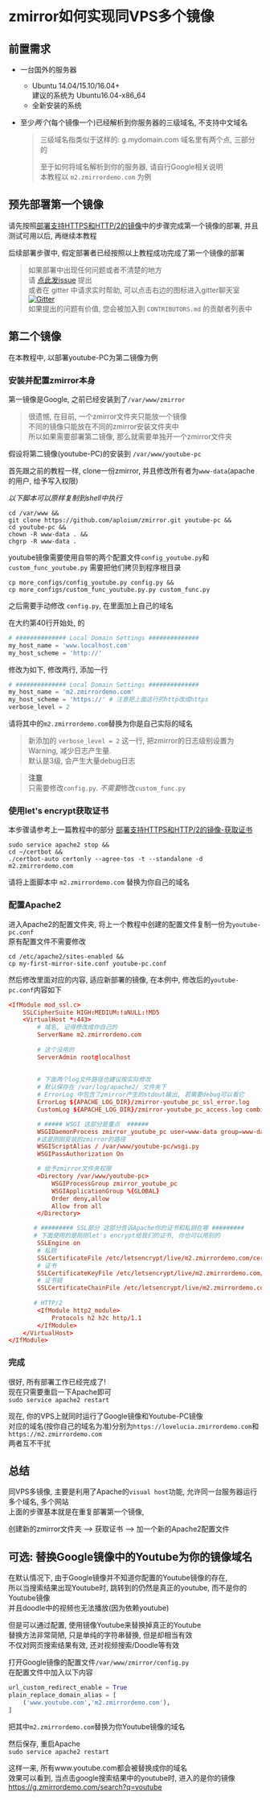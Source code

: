 # zmirror如何实现同VPS多个镜像

## 前置需求

* 一台国外的服务器  
    * Ubuntu 14.04/15.10/16.04+  
      建议的系统为 Ubuntu16.04-x86_64  
    * 全新安装的系统  
  
* 至少*两个*(每个镜像一个)已经解析到你服务器的三级域名, 不支持中文域名  

    > 三级域名指类似于这样的: g.mydomain.com 域名里有两个点, 三部分的
    >
    > 至于如何将域名解析到你的服务器, 请自行Google相关说明  
      本教程以 `m2.zmirrordemo.com` 为例  


## 预先部署第一个镜像

请先按照[部署支持HTTPS和HTTP/2的镜像](tutorial-deploy-zmirror-with-HTTPS-and-HTTP2.md)中的步骤完成第一个镜像的部署, 并且测试可用以后, 再继续本教程  
  
后续部署步骤中, 假定部署者已经按照以上教程成功完成了第一个镜像的部署  

> 如果部署中出现任何问题或者不清楚的地方  
> 请 [点此发issue](https://github.com/aploium/zmirror/issues/new) 提出  
> 或者在 gitter 中请求实时帮助, 可以点击右边的图标进入gitter聊天室 [![Gitter](https://badges.gitter.im/zmirror/zmirror.svg)](https://gitter.im/zmirror/zmirror?utm_source=badge&utm_medium=badge&utm_campaign=pr-badge)  
> 如果提出的问题有价值, 您会被加入到 `CONTRIBUTORS.md` 的贡献者列表中  

## 第二个镜像

在本教程中, 以部署youtube-PC为第二镜像为例  

### 安装并配置zmirror本身

第一镜像是Google, 之前已经安装到了`/var/www/zmirror`  

> 很遗憾, 在目前, 一个zmirror文件夹只能放一个镜像  
> 不同的镜像只能放在不同的zmirror安装文件夹中  
> 所以如果需要部署第二镜像, 那么就需要单独开一个zmirror文件夹  

假设将第二镜像(youtube-PC)的安装到 `/var/www/youtube-pc`    

首先跟之前的教程一样, clone一份zmirror, 并且修改所有者为`www-data`(apache的用户, 给予写入权限)  

*以下脚本可以原样复制到shell中执行*  
```shell
cd /var/www &&
git clone https://github.com/aploium/zmirror.git youtube-pc &&
cd youtube-pc &&
chown -R www-data . && 
chgrp -R www-data .
```

youtube镜像需要使用自带的两个配置文件`config_youtube.py`和`custom_func_youtube.py` 需要把他们拷贝到程序根目录  

```shell
cp more_configs/config_youtube.py config.py &&
cp more_configs/custom_func_youtube.py.py custom_func.py
```

之后需要手动修改 `config.py`, 在里面加上自己的域名  

在大约第40行开始处, 的  
```python
# ############## Local Domain Settings ##############
my_host_name = 'www.localhost.com'
my_host_scheme = 'http://'
```
修改为如下, 修改两行, 添加一行    
```python
# ############## Local Domain Settings ##############
my_host_name = 'm2.zmirrordemo.com'
my_host_scheme = 'https://' # 注意把上面这行的http改成https
verbose_level = 2
```
请将其中的`m2.zmirrordemo.com`替换为你是自己实际的域名  

> 新添加的 `verbose_level = 2` 这一行, 把zmirror的日志级别设置为Warning, 减少日志产生量.  
> 默认是3级, 会产生大量debug日志  

> **注意**  
> 只需要修改`config.py`. *不需要*修改`custom_func.py`

### 使用let's encrypt获取证书

本步骤请参考上一篇教程中的部分 [部署支持HTTPS和HTTP/2的镜像-获取证书](https://github.com/aploium/zmirror/wiki/%E9%83%A8%E7%BD%B2%E6%94%AF%E6%8C%81HTTPS%E5%92%8CHTTP2.0%E7%9A%84%E9%95%9C%E5%83%8F#%E5%AE%89%E8%A3%85lets-encrypt%E5%B9%B6%E8%8E%B7%E5%BE%97%E8%AF%81%E4%B9%A6) 

```shell
sudo service apache2 stop &&
cd ~/certbot &&
./certbot-auto certonly --agree-tos -t --standalone -d m2.zmirrordemo.com
```
请将上面脚本中 `m2.zmirrordemo.com` 替换为你自己的域名  

### 配置Apache2

进入Apache2的配置文件夹, 将上一个教程中创建的配置文件复制一份为`youtube-pc.conf`  
原有配置文件不需要修改  
```shell
cd /etc/apache2/sites-enabled &&
cp my-first-mirror-site.conf youtube-pc.conf
```

然后修改里面对应的内容, 适应新部署的镜像, 在本例中, 修改后的`youtube-pc.conf`内容如下

```conf
<IfModule mod_ssl.c>
    SSLCipherSuite HIGH:MEDIUM:!aNULL:!MD5
    <VirtualHost *:443>
        # 域名, 记得修改成你自己的
        ServerName m2.zmirrordemo.com
        
        # 这个没用的
        ServerAdmin root@localhost
        
        
        # 下面两个log文件路径也建议按实际修改
        # 默认保存在 /var/log/apache2/ 文件夹下
        # ErrorLog 中包含了zmirror产生的stdout输出, 若需要debug可以看它
        ErrorLog ${APACHE_LOG_DIR}/zmirror-youtube_pc_ssl_error.log
        CustomLog ${APACHE_LOG_DIR}/zmirror-youtube_pc_access.log combined

        # ##### WSGI 这部分是重点  ######
        WSGIDaemonProcess zmirror_youtube_pc user=www-data group=www-data threads=16
        #这是刚刚安装的zmirror的路径
        WSGIScriptAlias / /var/www/youtube-pc/wsgi.py
        WSGIPassAuthorization On

        # 给予zmirror文件夹权限
        <Directory /var/www/youtube-pc>
            WSGIProcessGroup zmirror_youtube_pc
            WSGIApplicationGroup %{GLOBAL}
            Order deny,allow
            Allow from all
        </Directory>

       # ######### SSL部分 这部分告诉Apache你的证书和私钥在哪 #########
       # 下面使用的是刚刚let's encrypt给我们的证书, 你也可以用别的
        SSLEngine on
        # 私钥
        SSLCertificateFile /etc/letsencrypt/live/m2.zmirrordemo.com/cert.pem
        # 证书
        SSLCertificateKeyFile /etc/letsencrypt/live/m2.zmirrordemo.com/privkey.pem
        # 证书链
        SSLCertificateChainFile /etc/letsencrypt/live/m2.zmirrordemo.com/chain.pem
       
       # HTTP/2
        <IfModule http2_module>
            Protocols h2 h2c http/1.1
        </IfModule>
    </VirtualHost>
</IfModule>
```

### 完成
很好, 所有部署工作已经完成了!  
现在只需要重启一下Apache即可  
`sudo service apache2 restart` 

现在, 你的VPS上就同时运行了Google镜像和Youtube-PC镜像  
对应的域名(按你自己的域名为准)分别为`https://lovelucia.zmirrordemo.com`和`https://m2.zmirrordemo.com`  
两者互不干扰  

## 总结
同VPS多镜像, 主要是利用了Apache的`visual host`功能, 允许同一台服务器运行多个域名, 多个网站  
上面的步骤基本就是在重复部署第一个镜像,  

创建新的zmirror文件夹 --> 获取证书 --> 加一个新的Apache2配置文件


## 可选: 替换Google镜像中的Youtube为你的镜像域名

在默认情况下, 由于Google镜像并不知道你配置的Youtube镜像的存在,  
所以当搜索结果出现Youtube时, 跳转到的仍然是真正的youtube, 而不是你的Youtube镜像  
并且doodle中的视频也无法播放(因为依赖youtube)  

但是可以通过配置, 使用镜像Youtube来替换掉真正的Youtube  
替换方法非常简陋, 只是单纯的字符串替换, 但是却相当有效  
不仅对网页搜索结果有效, 还对视频搜索/Doodle等有效  

打开Google镜像的配置文件`/var/www/zmirror/config.py`  
在配置文件中加入以下内容
```python
url_custom_redirect_enable = True
plain_replace_domain_alias = [
    ('www.youtube.com','m2.zmirrordemo.com'),
]
```
把其中`m2.zmirrordemo.com`替换为你Youtube镜像的域名

然后保存, 重启Apache  
`sudo service apache2 restart`  

这样一来, 所有www.youtube.com都会被替换成你的域名  
效果可以看到, 当点击google搜索结果中的youtube时, 进入的是你的镜像  
https://g.zmirrordemo.com/search?q=youtube  
